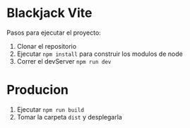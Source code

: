  # Blackjack Vite
  
  Pasos para ejecutar el proyecto:

  1. Clonar el repositorio
  2. Ejecutar ```npm install``` para construir los modulos de node
  3. Correr el devServer ```npm run dev```


  # Producion

  1. Ejecutar ```npm run build```
  2. Tomar la carpeta ```dist``` y desplegarla